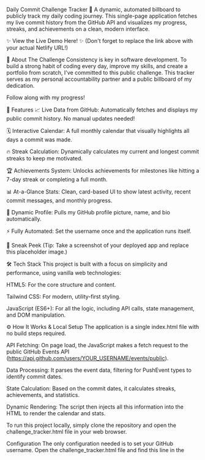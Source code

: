 Daily Commit Challenge Tracker 🚀
A dynamic, automated billboard to publicly track my daily coding journey. This single-page application fetches my live commit history from the GitHub API and visualizes my progress, streaks, and achievements on a clean, modern interface.

✨ View the Live Demo Here! ✨
(Don't forget to replace the link above with your actual Netlify URL!)

🎯 About The Challenge
Consistency is key in software development. To build a strong habit of coding every day, improve my skills, and create a portfolio from scratch, I've committed to this public challenge. This tracker serves as my personal accountability partner and a public billboard of my dedication.

Follow along with my progress!

🌟 Features
📈 Live Data from GitHub: Automatically fetches and displays my public commit history. No manual updates needed!

🗓️ Interactive Calendar: A full monthly calendar that visually highlights all days a commit was made.

🔥 Streak Calculation: Dynamically calculates my current and longest commit streaks to keep me motivated.

🏆 Achievements System: Unlocks achievements for milestones like hitting a 7-day streak or completing a full month.

📊 At-a-Glance Stats: Clean, card-based UI to show latest activity, recent commit messages, and monthly progress.

👤 Dynamic Profile: Pulls my GitHub profile picture, name, and bio automatically.

⚡ Fully Automated: Set the username once and the application runs itself.

📸 Sneak Peek
(Tip: Take a screenshot of your deployed app and replace this placeholder image.)

🛠️ Tech Stack
This project is built with a focus on simplicity and performance, using vanilla web technologies:

HTML5: For the core structure and content.

Tailwind CSS: For modern, utility-first styling.

JavaScript (ES6+): For all the logic, including API calls, state management, and DOM manipulation.

⚙️ How It Works & Local Setup
The application is a single index.html file with no build steps required.

API Fetching: On page load, the JavaScript makes a fetch request to the public GitHub Events API (https://api.github.com/users/YOUR_USERNAME/events/public).

Data Processing: It parses the event data, filtering for PushEvent types to identify commit dates.

State Calculation: Based on the commit dates, it calculates streaks, achievements, and statistics.

Dynamic Rendering: The script then injects all this information into the HTML to render the calendar and stats.

To run this project locally, simply clone the repository and open the challenge_tracker.html file in your web browser.

Configuration
The only configuration needed is to set your GitHub username. Open the challenge_tracker.html file and find this line in the <script> tag:

const config = {
    githubUsername: 'YOUR_USERNAME_HERE' 
};

Replace 'YOUR_USERNAME_HERE' with your GitHub username, and you're all set!

👋 Get In Touch
Your Name: [Your Name Here]

GitHub: reddybalajimadha

LinkedIn: (Add your LinkedIn profile URL here)

Thanks for checking out my project!
